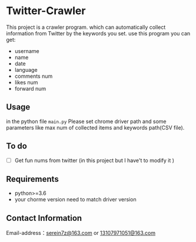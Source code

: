# Twitter-Crawler
This project is a crawler program. which can automatically collect information from Twitter by the keywords you set. use this program you can get:
- username
- name
- date
- language
- comments num
- likes num
- forward num
## Usage
in the python file `main.py` Please set chrome driver path and some parameters like max num of collected items and keywords path(CSV file).
## To do
- [ ] Get fun nums from twitter (in this project but I have't to modify it )
## Requirements
- python>=3.6
- your chorme version need to match driver version
## Contact Information
Email-address：serein7z@163.com or 13107971051@163.com
